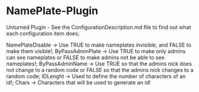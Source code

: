 # NamePlate-Plugin
Unturned Plugin - See the ConfigurationDescription.md file to find out what each configuration item does;

NamePlateDisable -> Use TRUE to make nameplates invisible, and FALSE to make them visible!;
ByPassAdminPlate -> Use TRUE to make only admins can see nameplates or FALSE to make admins not be able to see nameplates!;
ByPassAdminName -> Use TRUE so that the admins nick does not change to a random code or FALSE so that the admins nick changes to a random code;
IDLenght -> Used to define the number of characters of an id!;
Chars -> Characters that will be used to generate an id!
